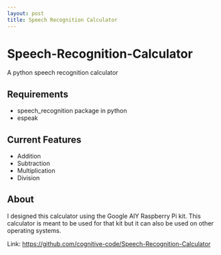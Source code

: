 ```yaml
---
layout: post
title: Speech Recognition Calculator
---
```

# Speech-Recognition-Calculator
A python speech recognition calculator 

## Requirements
- speech_recognition package in python 
- espeak 

## Current Features
- Addition
- Subtraction
- Multiplication
- Division

## About
I designed this calculator using the Google AIY Raspberry Pi kit. This calculator is meant to be used for that kit but it can also be used on other operating systems.

 Link: <https://github.com/cognitive-code/Speech-Recognition-Calculator>
